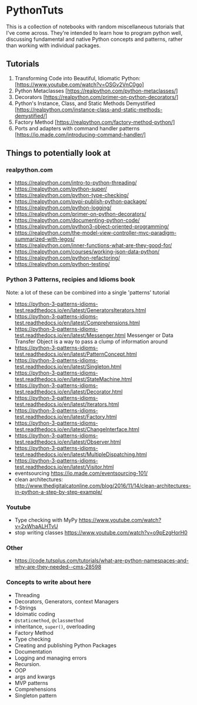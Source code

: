 # PythonTuts

This is a collection of notebooks with random miscellaneous tutorials that I've come across. They're intended to learn how to program python well, discussing fundamental and native Python concepts and patterns, rather than working with individual packages.

## Tutorials
1. Transforming Code into Beautiful, Idiomatic Python: [https://www.youtube.com/watch?v=OSGv2VnC0go]
2. Python Metaclasses [https://realpython.com/python-metaclasses/]
3. Decorators [https://realpython.com/primer-on-python-decorators/]
4. Python's Instance, Class, and Static Methods Demystified [https://realpython.com/instance-class-and-static-methods-demystified/]
5. Factory Method [https://realpython.com/factory-method-python/]
6. Ports and adapters with command handler patterns [https://io.made.com/introducing-command-handler/]

## Things to potentially look at
### realpython.com
* https://realpython.com/intro-to-python-threading/
* https://realpython.com/python-super/
* https://realpython.com/python-type-checking/
* https://realpython.com/pypi-publish-python-package/
* https://realpython.com/python-logging/
* https://realpython.com/primer-on-python-decorators/
* https://realpython.com/documenting-python-code/
* https://realpython.com/python3-object-oriented-programming/
* https://realpython.com/the-model-view-controller-mvc-paradigm-summarized-with-legos/
* https://realpython.com/inner-functions-what-are-they-good-for/
* https://realpython.com/courses/working-json-data-python/
* https://realpython.com/python-refactoring/
* https://realpython.com/python-testing/

### Python 3 Patterns, recipies and Idioms book
Note: a lot of these can be combined into a single 'patterns' tutorial
* https://python-3-patterns-idioms-test.readthedocs.io/en/latest/GeneratorsIterators.html
* https://python-3-patterns-idioms-test.readthedocs.io/en/latest/Comprehensions.html
* https://python-3-patterns-idioms-test.readthedocs.io/en/latest/Messenger.html Messenger or Data Transfer Object is a way to pass a clump of information around
* https://python-3-patterns-idioms-test.readthedocs.io/en/latest/PatternConcept.html
* https://python-3-patterns-idioms-test.readthedocs.io/en/latest/Singleton.html
* https://python-3-patterns-idioms-test.readthedocs.io/en/latest/StateMachine.html
* https://python-3-patterns-idioms-test.readthedocs.io/en/latest/Decorator.html
* https://python-3-patterns-idioms-test.readthedocs.io/en/latest/Iterators.html
* https://python-3-patterns-idioms-test.readthedocs.io/en/latest/Factory.html
* https://python-3-patterns-idioms-test.readthedocs.io/en/latest/ChangeInterface.html
* https://python-3-patterns-idioms-test.readthedocs.io/en/latest/Observer.html
* https://python-3-patterns-idioms-test.readthedocs.io/en/latest/MultipleDispatching.html
* https://python-3-patterns-idioms-test.readthedocs.io/en/latest/Visitor.html
* eventsourcing https://io.made.com/eventsourcing-101/
* clean architectures: http://www.thedigitalcatonline.com/blog/2016/11/14/clean-architectures-in-python-a-step-by-step-example/

### Youtube
* Type checking with MyPy https://www.youtube.com/watch?v=2xWhaALHTvU
* stop writing classes https://www.youtube.com/watch?v=o9pEzgHorH0

### Other
* https://code.tutsplus.com/tutorials/what-are-python-namespaces-and-why-are-they-needed--cms-28598

### Concepts to write about here
* Threading
* Decorators, Generators, context Managers
* f-Strings
* Idoimatic coding
* `@staticmethod`, `@classmethod`
* inheritance, `super()`, overloading
* Factory Method
* Type checking
* Creating and publishing Python Packages
* Documentation
* Logging and managing errors
* Recursion.
* OOP
* args and kwargs
* MVP patterns
* Comprehensions
* Singleton pattern
